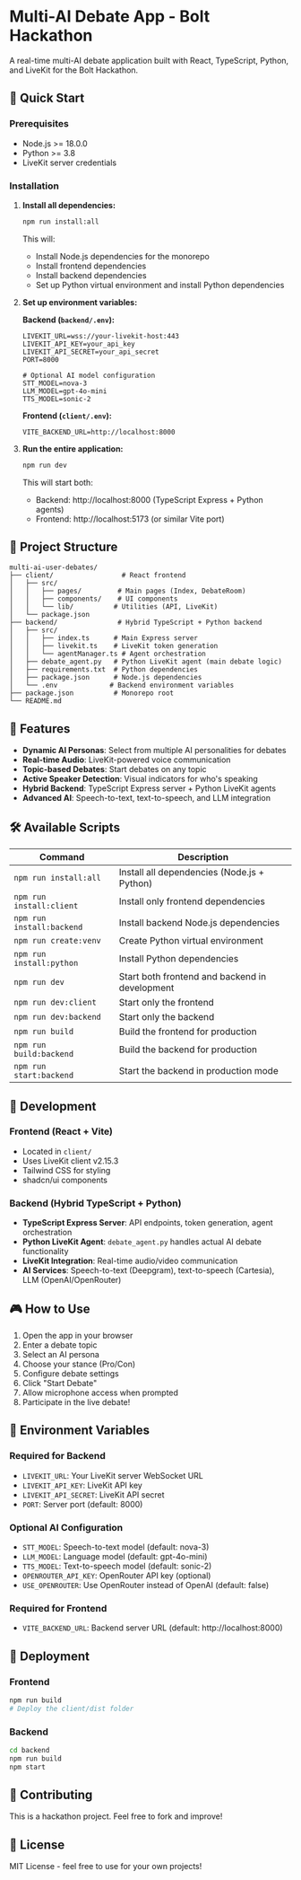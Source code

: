 # Multi-AI Debate App - Bolt Hackathon

A real-time multi-AI debate application built with React, TypeScript, Python, and LiveKit for the Bolt Hackathon.

## 🚀 Quick Start

### Prerequisites
- Node.js >= 18.0.0
- Python >= 3.8
- LiveKit server credentials

### Installation

1. **Install all dependencies:**
   ```bash
   npm run install:all
   ```

   This will:
   - Install Node.js dependencies for the monorepo
   - Install frontend dependencies
   - Install backend dependencies
   - Set up Python virtual environment and install Python dependencies

2. **Set up environment variables:**

   **Backend (`backend/.env`):**
   ```env
   LIVEKIT_URL=wss://your-livekit-host:443
   LIVEKIT_API_KEY=your_api_key
   LIVEKIT_API_SECRET=your_api_secret
   PORT=8000
   
   # Optional AI model configuration
   STT_MODEL=nova-3
   LLM_MODEL=gpt-4o-mini
   TTS_MODEL=sonic-2
   ```

   **Frontend (`client/.env`):**
   ```env
   VITE_BACKEND_URL=http://localhost:8000
   ```

3. **Run the entire application:**
   ```bash
   npm run dev
   ```

   This will start both:
   - Backend: http://localhost:8000 (TypeScript Express + Python agents)
   - Frontend: http://localhost:5173 (or similar Vite port)

## 📁 Project Structure

```
multi-ai-user-debates/
├── client/                 # React frontend
│   ├── src/
│   │   ├── pages/         # Main pages (Index, DebateRoom)
│   │   ├── components/    # UI components
│   │   └── lib/          # Utilities (API, LiveKit)
│   └── package.json
├── backend/               # Hybrid TypeScript + Python backend
│   ├── src/
│   │   ├── index.ts      # Main Express server
│   │   ├── livekit.ts    # LiveKit token generation
│   │   └── agentManager.ts # Agent orchestration
│   ├── debate_agent.py   # Python LiveKit agent (main debate logic)
│   ├── requirements.txt  # Python dependencies
│   ├── package.json      # Node.js dependencies
│   └── .env             # Backend environment variables
├── package.json          # Monorepo root
└── README.md
```

## 🎯 Features

- **Dynamic AI Personas**: Select from multiple AI personalities for debates
- **Real-time Audio**: LiveKit-powered voice communication
- **Topic-based Debates**: Start debates on any topic
- **Active Speaker Detection**: Visual indicators for who's speaking
- **Hybrid Backend**: TypeScript Express server + Python LiveKit agents
- **Advanced AI**: Speech-to-text, text-to-speech, and LLM integration

## 🛠️ Available Scripts

| Command | Description |
|---------|-------------|
| `npm run install:all` | Install all dependencies (Node.js + Python) |
| `npm run install:client` | Install only frontend dependencies |
| `npm run install:backend` | Install backend Node.js dependencies |
| `npm run create:venv` | Create Python virtual environment |
| `npm run install:python` | Install Python dependencies |
| `npm run dev` | Start both frontend and backend in development |
| `npm run dev:client` | Start only the frontend |
| `npm run dev:backend` | Start only the backend |
| `npm run build` | Build the frontend for production |
| `npm run build:backend` | Build the backend for production |
| `npm run start:backend` | Start the backend in production mode |

## 🔧 Development

### Frontend (React + Vite)
- Located in `client/`
- Uses LiveKit client v2.15.3
- Tailwind CSS for styling
- shadcn/ui components

### Backend (Hybrid TypeScript + Python)
- **TypeScript Express Server**: API endpoints, token generation, agent orchestration
- **Python LiveKit Agent**: `debate_agent.py` handles actual AI debate functionality
- **LiveKit Integration**: Real-time audio/video communication
- **AI Services**: Speech-to-text (Deepgram), text-to-speech (Cartesia), LLM (OpenAI/OpenRouter)

## 🎮 How to Use

1. Open the app in your browser
2. Enter a debate topic
3. Select an AI persona
4. Choose your stance (Pro/Con)
5. Configure debate settings
6. Click "Start Debate"
7. Allow microphone access when prompted
8. Participate in the live debate!

## 📝 Environment Variables

### Required for Backend
- `LIVEKIT_URL`: Your LiveKit server WebSocket URL
- `LIVEKIT_API_KEY`: LiveKit API key
- `LIVEKIT_API_SECRET`: LiveKit API secret
- `PORT`: Server port (default: 8000)

### Optional AI Configuration
- `STT_MODEL`: Speech-to-text model (default: nova-3)
- `LLM_MODEL`: Language model (default: gpt-4o-mini)
- `TTS_MODEL`: Text-to-speech model (default: sonic-2)
- `OPENROUTER_API_KEY`: OpenRouter API key (optional)
- `USE_OPENROUTER`: Use OpenRouter instead of OpenAI (default: false)

### Required for Frontend
- `VITE_BACKEND_URL`: Backend server URL (default: http://localhost:8000)

## 🚀 Deployment

### Frontend
```bash
npm run build
# Deploy the client/dist folder
```

### Backend
```bash
cd backend
npm run build
npm start
```

## 🤝 Contributing

This is a hackathon project. Feel free to fork and improve!

## 📄 License

MIT License - feel free to use for your own projects!
